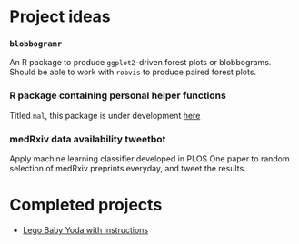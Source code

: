 # Project ideas

### `blobbogramr` 

An R package to produce `ggplot2`-driven forest plots  or blobbograms. Should be able to work with `robvis` to produce paired forest plots.

### R package containing personal helper functions

Titled `mal`, this package is under development [here](https://github.com/mcguinlu/mal)

### medRxiv data availability tweetbot

Apply machine learning classifier developed in PLOS One paper to random selection of medRxiv preprints everyday, and tweet the results.

# Completed projects

* [Lego Baby Yoda with instructions](https://github.com/mcguinlu/baby-yoda)
